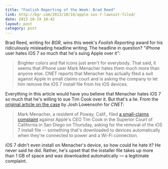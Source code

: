 ```yaml
---
title: "Foolish Reporting of the Week: Brad Reed"
link: http://bgr.com/2013/10/18/apple-ios-7-lawsuit-filed/
date: 2013-10-19 18:42
layout: post
category: post
---
```

Brad Reed, writing for _BGR_, wins this week's _Foolish Reporting_ award for his ridiculously misleading headline writing. The headline in question? "iPhone user hates iOS 7 so much that he's suing Apple over it":

> Brighter colors and flat icons just aren't for everybody. That said, it seems that iPhone user Mark Menacher hates them much more than anyone else. CNET reports that Menacher has actually filed a suit against Apple in small claims court and is asking the company to let him remove the iOS 7 install file from his iOS devices.

Everything in this article would have you believe that Menacher hates iOS 7 so much that he's willing to sue Tim Cook over it. But that's a lie. From the [original article on the case](http://news.cnet.com/8301-13579_3-57608171-37/apple-taken-to-court-over-unwanted-ios-7-install-download/) by Josh Lowensohn for _CNET_:

> Mark Menacher, a resident of Poway, Calif., filed [a small-claims complaint](http://courtindex.sdcourt.ca.gov/CISPublic/casedetail?casenum=201300313457&casesite=KM&applcode=C) against Apple's CEO Tim Cook in the Superior Court of California in San Diego on Thursday, asking for the removal of the iOS 7 install file -- something that's downloaded to devices automatically when they're connected to power and a Wi-Fi connection.

iOS 7 didn't even install on Menacher's device, so how could he hate it? He never said he did. Rather, he's upset that the installer file takes up more than 1 GB of space and was downloaded automatically &mdash; a legitimate complaint.